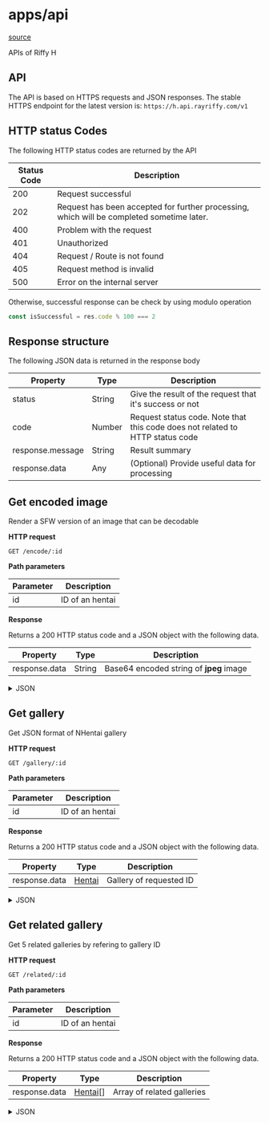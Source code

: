 apps/api
===

[source](apps/api)

APIs of Riffy H

API
---

The API is based on HTTPS requests and JSON responses. The stable HTTPS endpoint for the latest version is: `https://h.api.rayriffy.com/v1`

HTTP status Codes
---

The following HTTP status codes are returned by the API

| Status Code | Description                                                                               |
| ----------- | ----------------------------------------------------------------------------------------- |
| 200         | Request successful                                                                        |
| 202         | Request has been accepted for further processing, which will be completed sometime later. |
| 400         | Problem with the request                                                                  |
| 401         | Unauthorized                                                                              |
| 404         | Request / Route is not found                                                              |
| 405         | Request method is invalid                                                                 |
| 500         | Error on the internal server                                                              |

Otherwise, successful response can be check by using modulo operation

```javascript
const isSuccessful = res.code % 100 === 2
```

Response structure
---

The following JSON data is returned in the response body

| Property         | Type   | Description                                                                   |
| ---------------- | ------ | ----------------------------------------------------------------------------- |
| status           | String | Give the result of the request that it's success or not                       |
| code             | Number | Request status code. Note that this code does not related to HTTP status code |
| response.message | String | Result summary                                                                |
| response.data    | Any    | (Optional) Provide useful data for processing                                 |

Get encoded image
---

Render a SFW version of an image that can be decodable

**HTTP request**

`GET /encode/:id`

**Path parameters**

| Parameter | Description     |
| --------- | --------------- |
| id        | ID of an hentai |

**Response**

Returns a 200 HTTP status code and a JSON object with the following data.

| Property      | Type   | Description                             |
| ------------- | ------ | --------------------------------------- |
| response.data | String | Base64 encoded string of **jpeg** image |

<details>
<summary>JSON</summary>

```json
{
  "status": "success",
  "code": 201,
  "response": {
    "message": "image encoded",
    "data": "data:image/jpeg;base64,<base64 data>"
}
```
</details>

Get gallery
---

Get JSON format of NHentai gallery

**HTTP request**

`GET /gallery/:id`

**Path parameters**

| Parameter | Description     |
| --------- | --------------- |
| id        | ID of an hentai |

**Response**

Returns a 200 HTTP status code and a JSON object with the following data.

| Property      | Type                                       | Description             |
| ------------- | ------------------------------------------ | ----------------------- |
| response.data | [Hentai](libs/helper/src/@types/Hentai.ts) | Gallery of requested ID |

<details>
<summary>JSON</summary>

```json
{
  "status": "success",
  "code": 201,
  "response": {
    "message": "gallery obtained",
    "data": {
      "id": 153584,
      "media_id": "891754",
      "title": {
        "japanese": "[100円ロッカー] 風紀委員長のお仕事 (制服無双 放課後特別腔習編) [無修正]",
        "pretty": "Fuuki Iinchou no Oshigoto",
        "english": "[100yen locker] Fuuki Iinchou no Oshigoto (Seifuku Musou Houkago Tokubetsu Koushuu Hen) [Decensored]"
      },
      "images": {
        "cover": {
          "h": 508,
          "t": "p",
          "w": 350
        },
        "pages": [
          {
            "h": 1600,
            "t": "p",
            "w": 1102
          },
          {
            "h": 1600,
            "t": "p",
            "w": 1104
          },
          {
            "h": 1600,
            "t": "p",
            "w": 1104
          },
          {
            "h": 1600,
            "t": "p",
            "w": 1105
          }
        ]
      },
      "tags": [
        {
          "id": 6346,
          "name": "japanese",
          "type": "language"
        },
        {
          "id": 8693,
          "name": "uncensored",
          "type": "tag"
        },
        {
          "id": 10314,
          "name": "schoolgirl uniform",
          "type": "tag"
        },
        {
          "id": 13720,
          "name": "nakadashi",
          "type": "tag"
        },
        {
          "id": 20035,
          "name": "x-ray",
          "type": "tag"
        },
        {
          "id": 20905,
          "name": "full color",
          "type": "tag"
        },
        {
          "id": 25601,
          "name": "small breasts",
          "type": "tag"
        },
        {
          "id": 28521,
          "name": "voyeurism",
          "type": "tag"
        },
        {
          "id": 29513,
          "name": "100yen locker",
          "type": "artist"
        },
        {
          "id": 33173,
          "name": "manga",
          "type": "category"
        }
      ]
    }
  }
}
```
</details>

Get related gallery
---

Get 5 related galleries by refering to gallery ID

**HTTP request**

`GET /related/:id`

**Path parameters**

| Parameter | Description     |
| --------- | --------------- |
| id        | ID of an hentai |

**Response**

Returns a 200 HTTP status code and a JSON object with the following data.

| Property      | Type                                        | Description                |
| ------------- | ------------------------------------------- | -------------------------- |
| response.data | [Hentai](ibs/helper/src/@types/Hentai.ts)[] | Array of related galleries |

<details>
<summary>JSON</summary>

```json
{
  "status": "success",
  "code": 201,
  "response": {
    "message": "related gallery obtained",
    "data": [
      {
        "id": 138020,
        "media_id": "829651",
        "title": {
          "japanese": "(コミティア100) [JUNKLAND2 (紙魚丸)] 浴室の異形(一) [無修正]",
          "pretty": "Yokushitsu no Igyou",
          "english": "(COMITIA100) [JUNKLAND2 (Shimimaru)] Yokushitsu no Igyou (Ichi) [Decensored]"
        },
        "images": {
          "cover": {
            "h": 497,
            "t": "j",
            "w": 350
          },
          "pages": [
            {
              "h": 1705,
              "t": "j",
              "w": 1200
            },
            {
              "h": 1705,
              "t": "j",
              "w": 1200
            },
            {
              "h": 1705,
              "t": "j",
              "w": 1200
            },
            {
              "h": 1705,
              "t": "j",
              "w": 1200
            },
            {
              "h": 1705,
              "t": "j",
              "w": 1200
            },
            {
              "h": 1705,
              "t": "j",
              "w": 1200
            },
            {
              "h": 1705,
              "t": "j",
              "w": 1200
            },
            {
              "h": 1705,
              "t": "j",
              "w": 1200
            },
            {
              "h": 1705,
              "t": "j",
              "w": 1200
            },
            {
              "h": 1705,
              "t": "j",
              "w": 1200
            },
            {
              "h": 1705,
              "t": "j",
              "w": 1200
            },
            {
              "h": 1705,
              "t": "j",
              "w": 1200
            },
            {
              "h": 1705,
              "t": "j",
              "w": 1200
            },
            {
              "h": 1705,
              "t": "j",
              "w": 1200
            },
            {
              "h": 1705,
              "t": "j",
              "w": 1200
            },
            {
              "h": 1705,
              "t": "j",
              "w": 1200
            },
            {
              "h": 1705,
              "t": "j",
              "w": 1200
            },
            {
              "h": 1705,
              "t": "j",
              "w": 1200
            },
            {
              "h": 1705,
              "t": "j",
              "w": 1200
            },
            {
              "h": 1705,
              "t": "j",
              "w": 1200
            },
            {
              "h": 1705,
              "t": "j",
              "w": 1200
            },
            {
              "h": 1705,
              "t": "j",
              "w": 1200
            },
            {
              "h": 1705,
              "t": "j",
              "w": 1200
            },
            {
              "h": 1705,
              "t": "j",
              "w": 1200
            }
          ]
        },
        "tags": [
          {
            "id": 33172,
            "name": "doujinshi",
            "type": "category"
          },
          {
            "id": 6346,
            "name": "japanese",
            "type": "language"
          },
          {
            "id": 32224,
            "name": "eggs",
            "type": "tag"
          },
          {
            "id": 30083,
            "name": "shimimaru",
            "type": "artist"
          },
          {
            "id": 29224,
            "name": "impregnation",
            "type": "tag"
          },
          {
            "id": 28521,
            "name": "voyeurism",
            "type": "tag"
          },
          {
            "id": 20035,
            "name": "x-ray",
            "type": "tag"
          },
          {
            "id": 18567,
            "name": "monster",
            "type": "tag"
          },
          {
            "id": 10314,
            "name": "schoolgirl uniform",
            "type": "tag"
          },
          {
            "id": 9661,
            "name": "cervix penetration",
            "type": "tag"
          },
          {
            "id": 8693,
            "name": "uncensored",
            "type": "tag"
          },
          {
            "id": 8653,
            "name": "netorare",
            "type": "tag"
          },
          {
            "id": 8378,
            "name": "glasses",
            "type": "tag"
          },
          {
            "id": 7752,
            "name": "schoolboy uniform",
            "type": "tag"
          },
          {
            "id": 2707,
            "name": "junkland2",
            "type": "group"
          }
        ]
      },
    ]
  }
}
```
</details>
